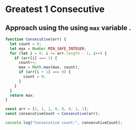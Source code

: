 #  Greatest 1 Consecutive
 
## Approach using the using `max` variable .

```javascript 
function Consecutive(arr) {
  let count = 0;
  let max = Number.MIN_SAFE_INTEGER;
  for (let i = 0; i <= arr.length - 1; i++) {
    if (arr[i] === 1) {
      count++;
      max = Math.max(max, count);
      if (arr[i + 1] === 0) {
        count = 0;
      }
    }
  }
  return max;
}

const arr = [1, 1, 1, 0, 0, 0, 1, 1];
const consecutiveCount = Consecutive(arr);

console.log("Consecutive count:", consecutiveCount);
```